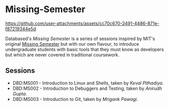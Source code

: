 # Missing-Semester


https://github.com/user-attachments/assets/cc70c670-2491-4486-871e-f87219344e5d


Databased's _Missing Semester_ is a series of sessions inspired by MIT's original [Missing Semester](https://missing.csail.mit.edu) but with our own flavour, to introduce undergraduate students with basic tools that they must know as developers but which are never covered in traditional coursework.

## Sessions

- DBD:MS001 - Introduction to Linux and Shells, taken by _Keval Pithadiya_.
- DBD:MS002 - Introduction to Debuggers and Testing, taken by _Anirudh Gupta_.
- DBD:MS003 - Introduction to Git, taken by _Mrigank Pawagi_.


